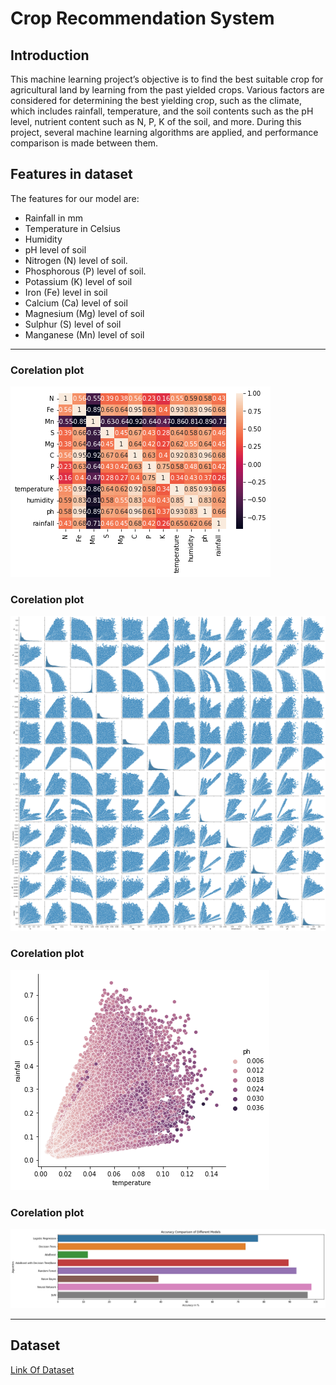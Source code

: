 # Crop Recommendation System

## Introduction

This machine learning project’s objective is to find the best suitable crop for agricultural land by learning from the past yielded crops. Various factors are considered for determining the best yielding crop, such as the climate, which includes rainfall, temperature, and the soil contents such as the pH level, nutrient content such as N, P, K of the soil, and more. During this project, several machine learning algorithms are applied, and performance comparison is made between them.

## Features in dataset

The features for our model are:

- Rainfall in mm
- Temperature in Celsius
- Humidity
- pH level of soil
- Nitrogen (N) level of soil.
- Phosphorous (P) level of soil.
- Potassium (K) level of soil
- Iron (Fe) level in soil
- Calcium (Ca) level of soil
- Magnesium (Mg) level of soil
- Sulphur (S) level of soil
- Manganese (Mn) level of soil

---

### Corelation plot

![Corelation Plot](/images/1.png)

### Corelation plot

![Pairgrid Plot](/images/2.png)

### Corelation plot

![Relational Plot](/images/3.png)

### Corelation plot

![Accuracy of different models](/images/4.png)

---

## Dataset

[Link Of Dataset](https://drive.google.com/file/d/1rnYMEN6y_2a86UGo4Hy9SZWICdOZkXVa/view?usp=sharing)
